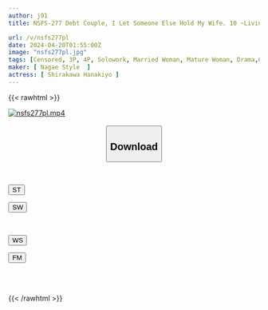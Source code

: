 ```yaml
---
author: j91
title: NSFS-277 Debt Couple, I Let Someone Else Hold My Wife. 10 ~Living In Hell With Raging Men~ Hanakiyo Shirakawa

url: /v/nsfs277pl
date: 2024-04-20T01:55:00Z
image: "nsfs277pl.jpg"
tags: [Censored, 3P, 4P, Solowork, Married Woman, Mature Woman, Drama,Cuckold	]
maker: [ Nagae Style  ]
actress: [ Shirakawa Hanakiyo ]
---
```



{{< rawhtml >}}

<div class="video" data-videoid="Pw6eJMjP0mt06ro">
    <a href="javascript:;">
        <img src="/v/nsfs277pl/nsfs277pl.jpg" width="WIDTH" height="HEIGHT" alt="nsfs277pl.mp4" loading="lazy">
    </a>
</div>

<script type="text/javascript" src="https://j91.asia/asset/on-demand-st.js"></script>

<br>
  <link rel="stylesheet" href="https://j91.asia/asset/bs5.css">
  
  <center>
  <button class="btn btn-primary" type="button" data-bs-toggle="collapse" data-bs-target=".multi-collapse" aria-expanded="false" aria-controls="multiCollapseExample1 multiCollapseExample2"><h2>Download</h2></button></center>
</p>
<div class="row">
  <div class="col">
    <div class="collapse multi-collapse" id="multiCollapseExample1">
      <div class="card card-body">
	      	      <br>
<div class="buttons">  
<p><a href="https://streamtape.to/v/Pw6eJMjP0mt06ro" target="_blank"><button class="btn-hover color-3"><i class="fa fa-download"></i> ST</button></a></p>
<p><a href="https://asnwish.com/ngwvnpqtyxs2" target="_blank"><button class="btn-hover color-2"><i class="fa fa-download"></i> SW</button></a></p></div>
    </div>
  </div>
</div>
  <div class="col">
    <div class="collapse multi-collapse" id="multiCollapseExample2">
      <div class="card card-body">
	      <br>
<div class="buttons">
<p><a href="javascript:;"><button class="btn-hover color-9"><i class="fa fa-download"></i> WS</button></a></p>
<p><a href="javascript:;"><button class="btn-hover color-8"><i class="fa fa-download"></i> FM</button></a></p></div>
<br><br>
      </div>
    </div>
  </div>
</div>

{{< /rawhtml >}}